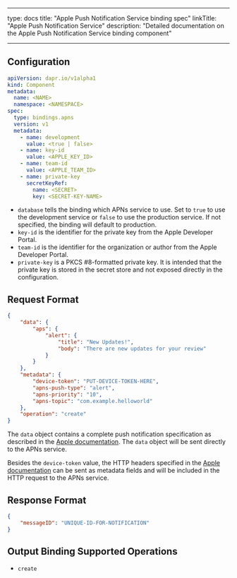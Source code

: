 - - -
type: docs title: "Apple Push Notification Service binding spec" linkTitle: "Apple Push Notification Service" description: "Detailed documentation on the Apple Push Notification Service binding component"
- - -

## Configuration

```yaml
apiVersion: dapr.io/v1alpha1
kind: Component
metadata:
  name: <NAME>
  namespace: <NAMESPACE>
spec:
  type: bindings.apns
  version: v1
  metadata:
    - name: development
      value: <true | false>
    - name: key-id
      value: <APPLE_KEY_ID>
    - name: team-id
      value: <APPLE_TEAM_ID>
    - name: private-key
      secretKeyRef:
        name: <SECRET>
        key: <SECRET-KEY-NAME>
```

- `database` tells the binding which APNs service to use. Set to `true` to use the development service or `false` to use the production service. If not specified, the binding will default to production.
- `key-id` is the identifier for the private key from the Apple Developer Portal.
- `team-id` is the identifier for the organization or author from the Apple Developer Portal.
- `private-key` is a PKCS #8-formatted private key. It is intended that the private key is stored in the secret store and not exposed directly in the configuration.

## Request Format

```json
{
    "data": {
        "aps": {
            "alert": {
                "title": "New Updates!",
                "body": "There are new updates for your review"
            }
        }
    },
    "metadata": {
        "device-token": "PUT-DEVICE-TOKEN-HERE",
        "apns-push-type": "alert",
        "apns-priority": "10",
        "apns-topic": "com.example.helloworld"
    },
    "operation": "create"
}
```

The `data` object contains a complete push notification specification as described in the [Apple documentation](https://developer.apple.com/documentation/usernotifications/setting_up_a_remote_notification_server/generating_a_remote_notification). The `data` object will be sent directly to the APNs service.

Besides the `device-token` value, the HTTP headers specified in the [Apple documentation](https://developer.apple.com/documentation/usernotifications/setting_up_a_remote_notification_server/sending_notification_requests_to_apns) can be sent as metadata fields and will be included in the HTTP request to the APNs service.

## Response Format

```json
{
    "messageID": "UNIQUE-ID-FOR-NOTIFICATION"
}
```

## Output Binding Supported Operations

* `create`
